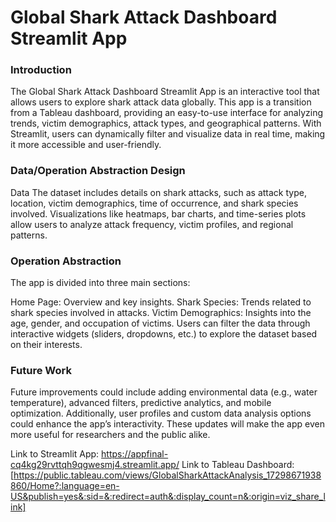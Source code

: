 # Global Shark Attack Dashboard Streamlit App

### Introduction
The Global Shark Attack Dashboard Streamlit App is an interactive tool that allows users to explore shark attack data globally. This app is a transition from a Tableau dashboard, providing an easy-to-use interface for analyzing trends, victim demographics, attack types, and geographical patterns. With Streamlit, users can dynamically filter and visualize data in real time, making it more accessible and user-friendly.

### Data/Operation Abstraction Design
Data
The dataset includes details on shark attacks, such as attack type, location, victim demographics, time of occurrence, and shark species involved. Visualizations like heatmaps, bar charts, and time-series plots allow users to analyze attack frequency, victim profiles, and regional patterns.

### Operation Abstraction
The app is divided into three main sections:

Home Page: Overview and key insights.
Shark Species: Trends related to shark species involved in attacks.
Victim Demographics: Insights into the age, gender, and occupation of victims.
Users can filter the data through interactive widgets (sliders, dropdowns, etc.) to explore the dataset based on their interests.

### Future Work
Future improvements could include adding environmental data (e.g., water temperature), advanced filters, predictive analytics, and mobile optimization. Additionally, user profiles and custom data analysis options could enhance the app’s interactivity. These updates will make the app even more useful for researchers and the public alike.

Link to Streamlit App: https://appfinal-cq4kg29rvttqh9qgwesmj4.streamlit.app/
Link to Tableau Dashboard: [https://public.tableau.com/views/GlobalSharkAttackAnalysis_17298671938860/Home?:language=en-US&publish=yes&:sid=&:redirect=auth&:display_count=n&:origin=viz_share_link]


